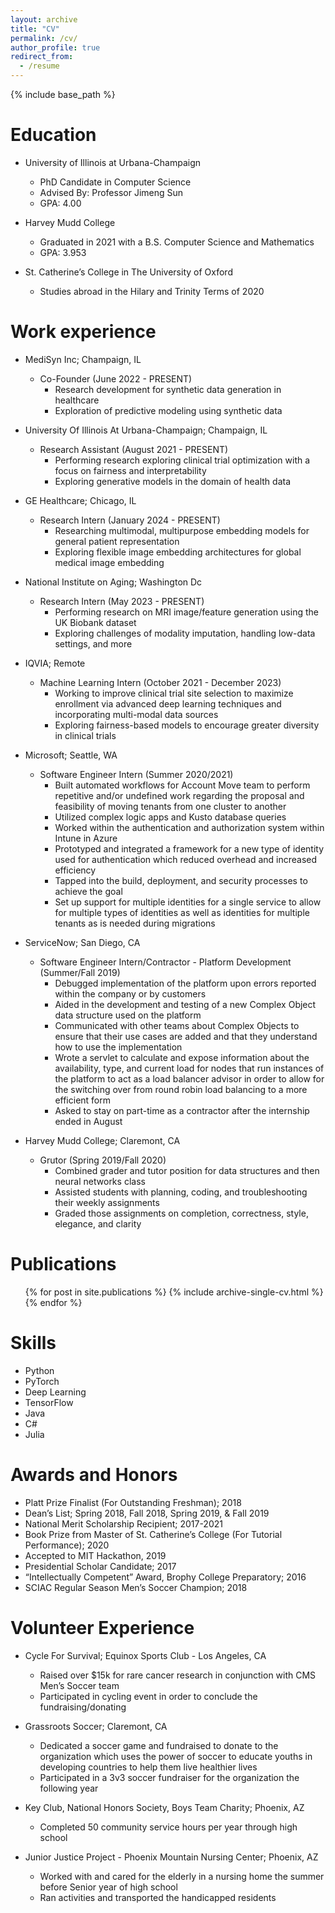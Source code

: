 ```yaml
---
layout: archive
title: "CV"
permalink: /cv/
author_profile: true
redirect_from:
  - /resume
---
```


{% include base_path %}

Education
======
* University of Illinois at Urbana-Champaign
  * PhD Candidate in Computer Science
  * Advised By: Professor Jimeng Sun
  * GPA: 4.00

* Harvey Mudd College
  * Graduated in 2021 with a B.S. Computer Science and Mathematics
  * GPA: 3.953

* St. Catherine’s College in The University of Oxford 
  * Studies abroad in the Hilary and Trinity Terms of 2020


Work experience
======
* MediSyn Inc; Champaign, IL
  * Co-Founder (June 2022 - PRESENT)
    * Research development for synthetic data generation in healthcare
    * Exploration of predictive modeling using synthetic data

* University Of Illinois At Urbana-Champaign; Champaign, IL
  * Research Assistant (August 2021 - PRESENT)
    * Performing research exploring clinical trial optimization with a focus on fairness and interpretability
    * Exploring generative models in the domain of health data

* GE Healthcare; Chicago, IL
  * Research Intern (January 2024 - PRESENT)
    * Researching multimodal, multipurpose embedding models for general patient representation
    * Exploring flexible image embedding architectures for global medical image embedding

* National Institute on Aging; Washington Dc
  * Research Intern (May 2023 - PRESENT)
    * Performing research on MRI image/feature generation using the UK Biobank dataset
    * Exploring challenges of modality imputation, handling low-data settings, and more

* IQVIA; Remote
  * Machine Learning Intern (October 2021 - December 2023)
    * Working to improve clinical trial site selection to maximize enrollment via advanced deep learning techniques and incorporating multi-modal data sources
    * Exploring fairness-based models to encourage greater diversity in clinical trials

* Microsoft; Seattle, WA
  * Software Engineer Intern (Summer 2020/2021)
    * Built automated workflows for Account Move team to perform repetitive and/or undefined work regarding the proposal and feasibility of moving tenants from one cluster to another
    * Utilized complex logic apps and Kusto database queries
    * Worked within the authentication and authorization system within Intune in Azure
    * Prototyped and integrated a framework for a new type of identity used for authentication which reduced overhead and increased efficiency
    * Tapped into the build, deployment, and security processes to achieve the goal
    * Set up support for multiple identities for a single service to allow for multiple types of identities as well as identities for multiple tenants as is needed during migrations

* ServiceNow; San Diego, CA
  * Software Engineer Intern/Contractor - Platform Development (Summer/Fall 2019)
    * Debugged implementation of the platform upon errors reported within the company or by customers
    * Aided in the development and testing of a new Complex Object data structure used on the platform
    * Communicated with other teams about Complex Objects to ensure that their use cases are added and that they understand how to use the implementation
    * Wrote a servlet to calculate and expose information about the availability, type, and current load for nodes that run instances of the platform to act as a load balancer advisor in order to allow for the switching over from round robin load balancing to a more efficient form
    * Asked to stay on part-time as a contractor after the internship ended in August

* Harvey Mudd College; Claremont, CA
  * Grutor (Spring 2019/Fall 2020)
    * Combined grader and tutor position for data structures and then neural networks class
    * Assisted students with planning, coding, and troubleshooting their weekly assignments
    * Graded those assignments on completion, correctness, style, elegance, and clarity
  


Publications
======
  <ul>{% for post in site.publications %}
    {% include archive-single-cv.html %}
  {% endfor %}</ul>
  
Skills
======
* Python 
* PyTorch 
* Deep Learning
* TensorFlow
* Java
* C#
* Julia

Awards and Honors
======
* Platt Prize Finalist (For Outstanding Freshman); 2018
* Dean’s List; Spring 2018, Fall 2018, Spring 2019, & Fall 2019
* National Merit Scholarship Recipient; 2017-2021
* Book Prize from Master of St. Catherine’s College (For Tutorial Performance); 2020
* Accepted to MIT Hackathon, 2019
* Presidential Scholar Candidate; 2017
* “Intellectually Competent” Award, Brophy College Preparatory; 2016
* SCIAC Regular Season Men’s Soccer Champion; 2018

Volunteer Experience
======
* Cycle For Survival; Equinox Sports Club - Los Angeles, CA
  * Raised over $15k for rare cancer research in conjunction with CMS Men’s Soccer team
  * Participated in cycling event in order to conclude the fundraising/donating

* Grassroots Soccer; Claremont, CA
  * Dedicated a soccer game and fundraised to donate to the organization which uses the power of soccer to educate youths in developing countries to help them live healthier lives
  * Participated in a 3v3 soccer fundraiser for the organization the following year

* Key Club, National Honors Society, Boys Team Charity; Phoenix, AZ
  * Completed 50 community service hours per year through high school

* Junior Justice Project - Phoenix Mountain Nursing Center; Phoenix, AZ 
  * Worked with and cared for the elderly in a nursing home the summer before Senior year of high school
  * Ran activities and transported the handicapped residents
